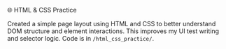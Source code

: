 🌐 HTML & CSS Practice

Created a simple page layout using HTML and CSS to better understand DOM structure and element interactions. This improves my UI test writing and selector logic. Code is in `/html_css_practice/`.
